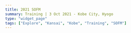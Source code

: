 ```yaml
---
title: 2021 SOFM
summary: Training | 3 Oct 2021 - Kobe City, Hyogo
type: "widget_page"
tags: ["Explore", "Kansai", "Kobe", "Training", "SOFM"]
---
```

